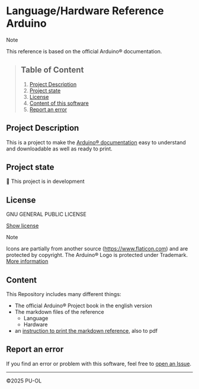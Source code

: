 # Language/Hardware Reference Arduino

> [!NOTE]
> This reference is based on the official Arduino® documentation.
>

> ## Table of Content
>
> 1. [Project Description](#project-description)
> 2. [Project state](#project-state)
> 3. [License](#license)
> 4. [Content of this software](#content)
> 5. [Report an error](#report-an-error)
>

## Project Description

This is a project to make the [Arduino® documentation](https://shorturl.at/NwSqA) easy to understand and downloadable as well as ready to print.

## Project state

🔧 This project is in development

## License

GNU GENERAL PUBLIC LICENSE

[Show license](https://github.com/PU-OL/Language_Hardware_Reference_Arduino?tab=GPL-3.0-1-ov-file)

> [!NOTE]
> Icons are partially from another source (https://www.flaticon.com) and are protected by copyright.
> The Arduino® Logo is protected under Trademark. [More information](https://www.arduino.cc/en/trademark/)
>

## Content

This Repository includes many different things:

- The official Arduino® Project book in the english version
- The markdown files of the reference
    - Language
    - Hardware
- an [instruction to print the markdown reference](https://github.com/PU-OL/Language_Hardware_Reference_Arduino/blob/main/instruction.md), also to pdf

## Report an error

If you find an error or problem with this software, feel free to [open an Issue](https://github.com/PU-OL/Language_Hardware_Reference_Arduino/issues).

---

©2025 PU-OL
